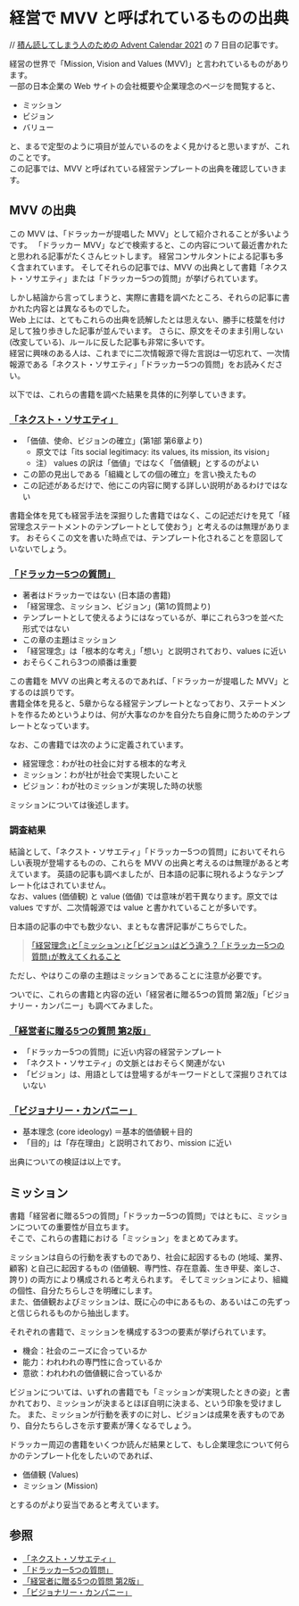 # 経営で MVV と呼ばれているものの出典
// [積ん読してしまう人のための Advent Calendar 2021](https://adventar.org/calendars/6605) の 7 日目の記事です。

経営の世界で「Mission, Vision and Values (MVV)」と言われているものがあります。  
一部の日本企業の Web サイトの会社概要や企業理念のページを閲覧すると、
- ミッション
- ビジョン
- バリュー

と、まるで定型のように項目が並んでいるのをよく見かけると思いますが、これのことです。  
この記事では、MVV と呼ばれている経営テンプレートの出典を確認していきます。

## MVV の出典
この MVV は、「ドラッカーが提唱した MVV」として紹介されることが多いようです。
「ドラッカー MVV」などで検索すると、この内容について最近書かれたと思われる記事がたくさんヒットします。
経営コンサルタントによる記事も多く含まれています。
そしてそれらの記事では、MVV の出典として書籍「ネクスト・ソサエティ」または「ドラッカー5つの質問」が挙げられています。

しかし結論から言ってしまうと、実際に書籍を調べたところ、それらの記事に書かれた内容とは異なるものでした。  
Web 上には、とてもこれらの出典を読解したとは思えない、勝手に枝葉を付け足して独り歩きした記事が並んでいます。
さらに、原文をそのまま引用しない (改変している)、ルールに反した記事も非常に多いです。  
経営に興味のある人は、これまでに二次情報源で得た言説は一切忘れて、一次情報源である「ネクスト・ソサエティ」「ドラッカー5つの質問」をお読みください。

以下では、これらの書籍を調べた結果を具体的に列挙していきます。

### [「ネクスト・ソサエティ」](https://www.amazon.co.jp/dp/B0081M7XH2)
- 「価値、使命、ビジョンの確立」(第1部 第6章より)
  - 原文では「its social legitimacy: its values, its mission, its vision」
  - 注） values の訳は「価値」ではなく「価値観」とするのがよい
- この節の見出しである「組織としての個の確立」を言い換えたもの
- この記述があるだけで、他にこの内容に関する詳しい説明があるわけではない

書籍全体を見ても経営手法を深掘りした書籍ではなく、この記述だけを見て「経営理念ステートメントのテンプレートとして使おう」と考えるのは無理があります。
おそらくこの文を書いた時点では、テンプレート化されることを意図していないでしょう。

### [「ドラッカー5つの質問」](https://www.amazon.co.jp/dp/B077YVPPKK)
- 著者はドラッカーではない (日本語の書籍)
- 「経営理念、ミッション、ビジョン」(第1の質問より)
- テンプレートとして使えるようにはなっているが、単にこれら3つを並べた形式ではない
- この章の主題はミッション
- 「経営理念」は「根本的な考え」「想い」と説明されており、values に近い
- おそらくこれら3つの順番は重要

この書籍を MVV の出典と考えるのであれば、「ドラッカーが提唱した MVV」とするのは誤りです。  
書籍全体を見ると、5章からなる経営テンプレートとなっており、ステートメントを作るためというよりは、何が大事なのかを自分たち自身に問うためのテンプレートとなっています。

なお、この書籍では次のように定義されています。
- 経営理念：わが社の社会に対する根本的な考え
- ミッション：わが社が社会で実現したいこと
- ビジョン：わが社のミッションが実現した時の状態

ミッションについては後述します。

### 調査結果
結論として、「ネクスト・ソサエティ」「ドラッカー5つの質問」においてそれらしい表現が登場するものの、これらを MVV の出典と考えるのは無理があると考えています。
英語の記事も調べましたが、日本語の記事に現れるようなテンプレート化はされていません。  
なお、values (価値観) と value (価値) では意味が若干異なります。原文では values ですが、二次情報源では value と書かれていることが多いです。

日本語の記事の中でも数少ない、まともな書評記事がこちらでした。
> [｢経営理念｣と｢ミッション｣と｢ビジョン｣はどう違う？ ｢ドラッカー5つの質問｣が教えてくれること](https://www.lifehacker.jp/2018/02/book_to_read_drucker.html)

ただし、やはりこの章の主題はミッションであることに注意が必要です。

ついでに、これらの書籍と内容の近い「経営者に贈る5つの質問 第2版」「ビジョナリー・カンパニー」も調べてみました。

### [「経営者に贈る5つの質問 第2版」](https://www.amazon.co.jp/dp/B0756VXT7X)
- 「ドラッカー5つの質問」に近い内容の経営テンプレート
- 「ネクスト・ソサエティ」の文脈とはおそらく関連がない
- 「ビジョン」は、用語としては登場するがキーワードとして深掘りされてはいない

### [「ビジョナリー・カンパニー」](https://www.amazon.co.jp/dp/B00MVM2EPE)
- 基本理念 (core ideology) ＝基本的価値観＋目的
- 「目的」は「存在理由」と説明されており、mission に近い

出典についての検証は以上です。

## ミッション
書籍「経営者に贈る5つの質問」「ドラッカー5つの質問」ではともに、ミッションについての重要性が目立ちます。  
そこで、これらの書籍における「ミッション」をまとめてみます。

ミッションは自らの行動を表すものであり、社会に起因するもの (地域、業界、顧客) と自己に起因するもの (価値観、専門性、存在意義、生き甲斐、楽しさ、誇り) の両方により構成されると考えられます。
そしてミッションにより、組織の個性、自分たちらしさを明確にします。  
また、価値観およびミッションは、既に心の中にあるもの、あるいはこの先ずっと信じられるものから抽出します。

それぞれの書籍で、ミッションを構成する3つの要素が挙げられています。
- 機会：社会のニーズに合っているか
- 能力：われわれの専門性に合っているか
- 意欲：われわれの価値観に合っているか

ビジョンについては、いずれの書籍でも「ミッションが実現したときの姿」と書かれており、ミッションが決まるとほぼ自明に決まる、という印象を受けました。
また、ミッションが行動を表すのに対し、ビジョンは成果を表すものであり、自分たちらしさを示す要素が薄くなるでしょう。

ドラッカー周辺の書籍をいくつか読んだ結果として、もし企業理念について何らかのテンプレート化をしたいのであれば、
- 価値観 (Values)
- ミッション (Mission)

とするのがより妥当であると考えています。

## 参照
- [「ネクスト・ソサエティ」](https://www.amazon.co.jp/dp/B0081M7XH2)
- [「ドラッカー5つの質問」](https://www.amazon.co.jp/dp/B077YVPPKK)
- [「経営者に贈る5つの質問 第2版」](https://www.amazon.co.jp/dp/B0756VXT7X)
- [「ビジョナリー・カンパニー」](https://www.amazon.co.jp/dp/B00MVM2EPE)
